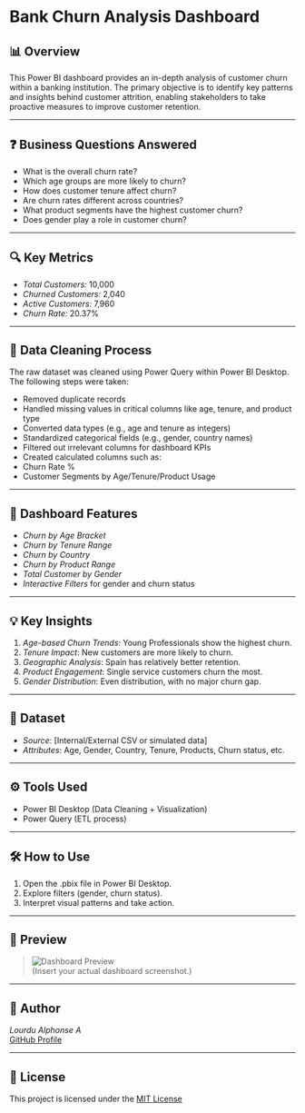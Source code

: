 # Bank Churn Analysis Dashboard

## 📊 Overview

This Power BI dashboard provides an in-depth analysis of customer churn within a banking institution. The primary objective is to identify key patterns and insights behind customer attrition, enabling stakeholders to take proactive measures to improve customer retention.

---

## ❓ Business Questions Answered

- What is the overall churn rate?
- Which age groups are more likely to churn?
- How does customer tenure affect churn?
- Are churn rates different across countries?
- What product segments have the highest customer churn?
- Does gender play a role in customer churn?

---

## 🔍 Key Metrics

- *Total Customers:* 10,000  
- *Churned Customers:* 2,040  
- *Active Customers:* 7,960  
- *Churn Rate:* 20.37%

---

## 🧹 Data Cleaning Process

The raw dataset was cleaned using Power Query within Power BI Desktop. The following steps were taken:

- Removed duplicate records
- Handled missing values in critical columns like age, tenure, and product type
- Converted data types (e.g., age and tenure as integers)
- Standardized categorical fields (e.g., gender, country names)
- Filtered out irrelevant columns for dashboard KPIs
- Created calculated columns such as:
- Churn Rate %
- Customer Segments by Age/Tenure/Product Usage

---

## 🧩 Dashboard Features

- *Churn by Age Bracket*
- *Churn by Tenure Range*
- *Churn by Country*
- *Churn by Product Range*
- *Total Customer by Gender*
- *Interactive Filters* for gender and churn status

---

## 💡 Key Insights

1. *Age-based Churn Trends*: Young Professionals show the highest churn.
2. *Tenure Impact*: New customers are more likely to churn.
3. *Geographic Analysis*: Spain has relatively better retention.
4. *Product Engagement*: Single service customers churn the most.
5. *Gender Distribution*: Even distribution, with no major churn gap.

---

## 📁 Dataset

- *Source*: [Internal/External CSV or simulated data]
- *Attributes*: Age, Gender, Country, Tenure, Products, Churn status, etc.

---

## ⚙️ Tools Used

- Power BI Desktop (Data Cleaning + Visualization)
- Power Query (ETL process)

---

## 🛠️ How to Use

1. Open the .pbix file in Power BI Desktop.
2. Explore filters (gender, churn status).
3. Interpret visual patterns and take action.

---

## 📸 Preview

> ![Dashboard Preview](./bank_churn_report_preview.png)  
> (Insert your actual dashboard screenshot.)

---

## 👤 Author

*Lourdu Alphonse A*  
[GitHub Profile](https://github.com/LourduAlphonse)  

---

## 📄 License

This project is licensed under the [MIT License](LICENSE)
